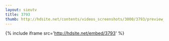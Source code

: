 ```yaml
---
layout: sieutv
title: 3793
thumb: http://hdsite.net/contents/videos_screenshots/3000/3793/preview_360p.mp4.jpg
---
```

{% include iframe src='http://hdsite.net/embed/3793' %}
 
